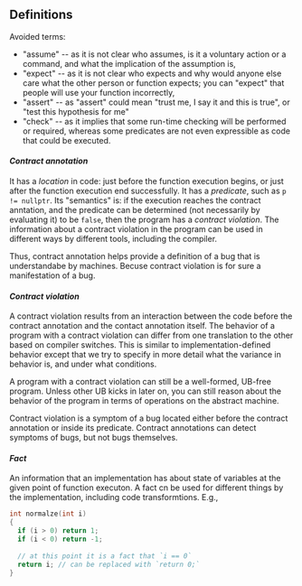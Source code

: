 Definitions
-----------

Avoided terms:

* "assume" -- as it is not clear who assumes, is it a voluntary action or a command, and what the implication of the assumption is,
* "expect" -- as it is not clear who expects and why would anyone else care what the other person or function expects; you 
  can "expect" that people will use your function incorrectly, 
* "assert" -- as "assert" could mean "trust me, I say it and this is true", or "test this hypothesis for me"
* "check" -- as it implies that some run-time checking will be performed or required, whereas some predicates are not even 
  expressible as code that could be executed.

#### *Contract annotation*

It has a *location* in code: just before the function execution begins, or just after the function execution end successfully.
It has a *predicate*, such as `p != nullptr`. Its "semantics" is: if the execution reaches the contract anntation,
and the predicate can be determined (not necessarily by evaluating it) to be `false`, then the program has a *contract violation*.
The information about a contract violation in the program
can be used in different ways by different tools, including the compiler.  

Thus, contract annotation helps provide a definition of a bug that is understandabe by machines. Becuse contract violation is for sure a manifestation of a bug.


#### *Contract violation*

A contract violation results from an interaction between the code before the contract annotation and the contact annotation 
itself. The behavior of a program with a contract violation can differ from one translation to the other based on compiler 
switches. This is similar to implementation-defined behavior except that we try to specify in more detail what the variance
in behavior is, and under what conditions.

A program with a contract violation can still be a well-formed, UB-free program. Unless other UB kicks in later on, you can
still reason about the behavior of the program in terms of operations on the abstract machine.

Contract violation is a symptom of a bug located either before the contract annotation or inside its predicate. 
Contract annotations can detect symptoms of bugs, but not bugs themselves. 


#### *Fact*

An information that an implementation has about state of variables at the given point of function executon. A fact cn be used for different things by the implementation, including code transformtions. E.g.,

```c++
int normalze(int i)
{
  if (i > 0) return 1;
  if (i < 0) return -1;
  
  // at this point it is a fact that `i == 0`
  return i; // can be replaced with `return 0;`
}
```

